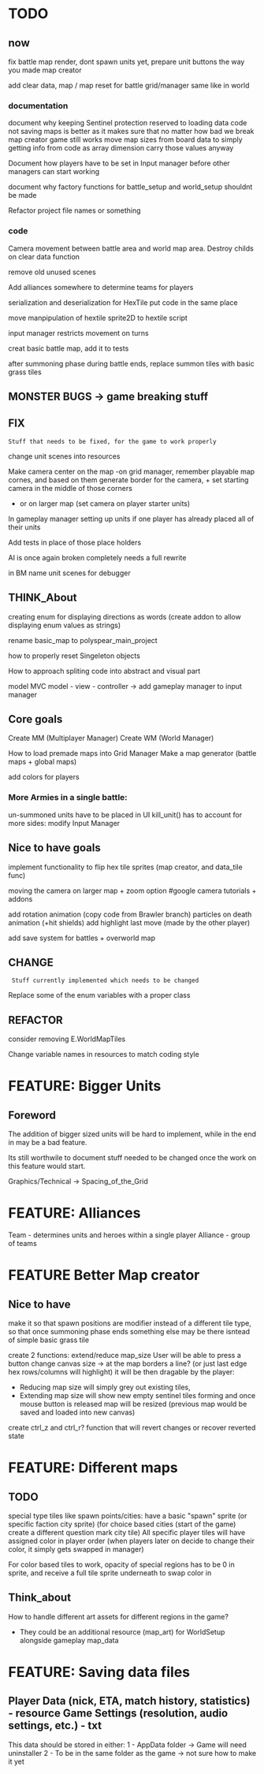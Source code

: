 # TODO

## now
fix battle map render, dont spawn units yet, prepare unit buttons the way you made map creator

add clear data, map / map reset for battle grid/manager same like in world


### documentation
document why keeping Sentinel protection reserved to loading data code not saving maps is better as it makes sure that no matter how bad we break map creator game still works
move map sizes from board data to simply getting info from code as array dimension carry those values anyway

Document how players have to be set in Input manager before other managers can start working

document why factory functions for battle_setup and world_setup shouldnt be made

Refactor project file names or something

### code


Camera movement between battle area and world map area. Destroy childs on clear data function

remove old unused scenes


Add alliances somewhere to determine teams for players


serialization and deserialization for HexTile put code in the same place

move manpipulation of hextile sprite2D  to hextile script


input manager restricts movement on turns


creat basic battle map, add it to tests

after summoning phase during battle ends, replace summon tiles with basic grass tiles


## MONSTER BUGS -> game breaking stuff


## FIX 
	Stuff that needs to be fixed, for the game to work properly

change unit scenes into resources

Make camera center on the map
-on grid manager, remember playable map cornes, and based on them generate border for the camera, + set starting camera in the middle of those corners
- or on larger map (set camera on player starter units)


In gameplay manager setting up units if one player has already placed all of their units

Add tests in place of those place holders

AI is once again broken completely needs a full rewrite

in BM name unit scenes for debugger

## THINK_About
creating enum for displaying directions as words (create addon to allow displaying enum values as strings)

rename basic_map to polyspear_main_project

how to properly reset Singeleton objects

How to approach spliting code into abstract and visual part

model MVC model - view - controller -> add gameplay manager to input manager



## Core goals

Create MM (Multiplayer Manager)
Create WM (World Manager)

How to load premade maps into Grid Manager
Make a map generator (battle maps + global maps)

add colors for players

### More Armies in a single battle:
un-summoned units have to be placed in UI
kill_unit() has to account for more sides:
	modify Input Manager



## Nice to have goals
implement functionality to flip hex tile sprites (map creator, and data_tile func)


moving the camera on larger map + zoom option
#google camera tutorials + addons



add rotation animation (copy code from Brawler branch)
particles on death animation (+hit shields)
add highlight last move (made by the other player)



add save system for battles + overworld map




## CHANGE
	 Stuff currently implemented which needs to be changed

Replace some of the enum variables with a proper class


## REFACTOR

consider removing E.WorldMapTiles

Change variable names in resources to match coding style




# FEATURE: Bigger Units

## Foreword

The addition of bigger sized units will be hard to implement, while in the end in may be a bad feature.

Its still worthwile to document stuff needed to be changed once the work on this feature would start.




Graphics/Technical -> Spacing_of_the_Grid


# FEATURE: Alliances
Team - determines units and heroes within a single player
Alliance - group of teams

# FEATURE Better Map creator

## Nice to have

make it so that spawn positions are modifier instead of a different tile type, so that once summoning phase ends something else may be there isntead of simple basic grass tile


create 2 functions: extend/reduce map_size
User will be able to press a button change canvas size -> at the map borders a line? (or just last edge hex rows/columns will highlight)
it will be then dragable by the player:
- Reducing map size will simply grey out existing tiles, 
- Extending map size will show new empty sentinel tiles forming
and once mouse button is released map will be resized
(previous map would be saved and loaded into new canvas)

create ctrl_z and ctrl_r? function that will revert changes or recover reverted state



# FEATURE: Different maps

## TODO
special type tiles like spawn points/cities:
have a basic "spawn" sprite (or specific faction city sprite) (for choice based cities (start of the game) create a different question mark city tile)
All specific player tiles will have assigned color in player order (when players later on decide to change their color, it simply gets swapped in manager)

For color based tiles to work, opacity of special regions has to be 0 in sprite, and receive a full tile sprite underneath to swap color in



## Think_about

How to handle different art assets for different regions in the game?
- They could be an additional resource (map_art) for WorldSetup alongside gameplay map_data


# FEATURE: Saving data files

Player Data (nick, ETA, match history, statistics) - resource
Game Settings (resolution, audio settings, etc.) - txt
---------
This data should be stored in either:
    1 - AppData folder -> Game will need uninstaller
    2 - To be in the same folder as the game -> not sure how to make it yet
